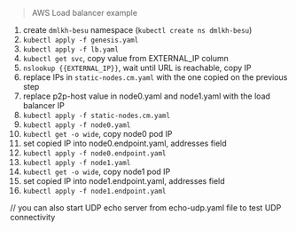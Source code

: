 > AWS Load balancer example

1)  create `dmlkh-besu` namespace (`kubectl create ns dmlkh-besu`)
2) `kubectl apply -f genesis.yaml`
3) `kubectl apply -f lb.yaml`
4) `kubectl get svc`, copy value from EXTERNAL_IP column
5) `nslookup {{EXTERNAL_IP}}`, wait until URL is reachable, copy IP
6) replace IPs in `static-nodes.cm.yaml` with the one copied on the previous step
7) replace p2p-host value in node0.yaml and node1.yaml with the load balancer IP
8) `kubectl apply -f static-nodes.cm.yaml`
9) `kubectl apply -f node0.yaml`
10) `kubectl get -o wide`, copy node0 pod IP
11) set copied IP into node0.endpoint.yaml, addresses field
12) `kubectl apply -f node0.endpoint.yaml`
13) `kubectl apply -f node1.yaml`
14) `kubectl get -o wide`, copy node1 pod IP
15) set copied IP into node1.endpoint.yaml, addresses field
16) `kubectl apply -f node1.endpoint.yaml`

// you can also start UDP echo server from echo-udp.yaml file to test UDP connectivity
